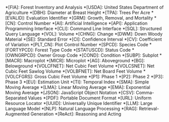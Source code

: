 *[FIA]: Forest Inventory and Analysis
*[USDA]: United States Department of Agriculture
*[DBH]: Diameter at Breast Height
*[TPA]: Trees Per Acre
*[EVALID]: Evaluation Identifier
*[GRM]: Growth, Removal, and Mortality
*[CN]: Control Number
*[AI]: Artificial Intelligence
*[API]: Application Programming Interface
*[CLI]: Command Line Interface
*[SQL]: Structured Query Language
*[VOL]: Volume
*[CHNG]: Change
*[DWM]: Down Woody Material
*[SE]: Standard Error
*[CI]: Confidence Interval
*[CV]: Coefficient of Variation
*[PLT_CN]: Plot Control Number
*[SPCD]: Species Code
*[FORTYPCD]: Forest Type Code
*[STATUSCD]: Status Code
*[OWNGRPCD]: Owner Group Code
*[COND]: Condition
*[SUBP]: Subplot
*[MACR]: Macroplot
*[MICR]: Microplot
*[AG]: Aboveground
*[BG]: Belowground
*[VOLCFNET]: Net Cubic Feet Volume
*[VOLCSNET]: Net Cubic Feet Sawlog Volume
*[VOLBFNET]: Net Board Feet Volume
*[VOLCFGRS]: Gross Cubic Feet Volume
*[P1]: Phase 1
*[P2]: Phase 2
*[P3]: Phase 3
*[EU]: Estimation Unit
*[TI]: Temporal Index
*[SMA]: Simple Moving Average
*[LMA]: Linear Moving Average
*[EMA]: Exponential Moving Average
*[JSON]: JavaScript Object Notation
*[CSV]: Comma-Separated Values
*[PDF]: Portable Document Format
*[URL]: Uniform Resource Locator
*[UUID]: Universally Unique Identifier
*[LLM]: Large Language Model
*[NLP]: Natural Language Processing
*[RAG]: Retrieval-Augmented Generation
*[ReAct]: Reasoning and Acting